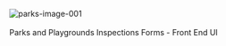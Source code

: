 ![parks-image-001](https://user-images.githubusercontent.com/19824877/57644293-72470a00-7581-11e9-92ee-36c8403a8919.jpg)
\
\
Parks and Playgrounds Inspections Forms - Front End UI